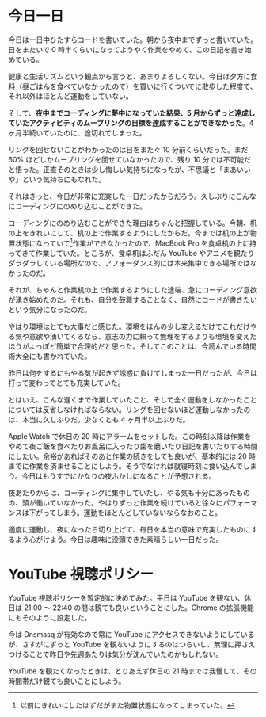 # 今日一日
今日は一日中ひたすらコードを書いていた。朝から夜中までずっと書いていた。日をまたいで 0 時半くらいになってようやく作業をやめて、この日記を書き始めている。

健康と生活リズムという観点から言うと、あまりよろしくない。今日は夕方に食料（昼ごはんを食べていなかったので）を買いに行くついでに散歩した程度で、それ以外はほとんど運動をしていない。

そして、**夜中までコーディングに夢中になっていた結果、5 月からずっと達成していたアクティビティのムーブリングの目標を達成することができなかった**。4 ヶ月半続いていたのに、途切れてしまった。

リングを回せないことがわかったのは日をまたぐ 10 分前くらいだった。まだ 60% ほどしかムーブリングを回せていなかったので、残り 10 分では不可能だと悟った。正直そのときは少し悔しい気持ちになったが、不思議と「まあいいや」という気持ちにもなれた。

それはきっと、今日が非常に充実した一日だったからだろう。久しぶりにこんなにコーディングにのめり込むことができた。

コーディングにのめり込むことができた理由はちゃんと把握している。今朝、机の上をきれいにして、机の上で作業するようにしたからだ。今までは机の上が物置状態になっていて[^monooki]作業ができなかったので、MacBook Pro を食卓机の上に持ってきて作業していた。ところが、食卓机はふだん YouTube やアニメを観たりダラダラしている場所なので、アフォーダンス的には本来集中できる場所ではなかったのだ。

[^monooki]: 以前にきれいにしたはずだがまた物置状態になってしまっていた。

それが、ちゃんと作業机の上で作業するようにした途端、急にコーディング意欲が湧き始めたのだ。それも、自分を鼓舞することなく、自然にコードが書きたいという気分になったのだ。

やはり環境はとても大事だと感じた。環境をほんの少し変えるだけでこれだけやる気や意欲や湧いてくるなら、意志の力に頼って無理をするよりも環境を変えたほうがよっぽど簡単で合理的だと思った。そしてこのことは、今読んでいる時間術大全にも書かれていた。

昨日は何をするにもやる気が起きず誘惑に負けてしまった一日だったが、今日は打って変わってとても充実していた。

とはいえ、こんな遅くまで作業していたこと、そして全く運動をしなかったことについては反省しなければならない。リングを回せないほど運動しなかったのは、本当に久しぶりだ。少なくとも 4 ヶ月半以上ぶりだ。

Apple Watch で休日の 20 時にアラームをセットした。この時刻以降は作業をやめて夜ご飯を食べたりお風呂に入ったり歯を磨いたり日記を書いたりする時間にしたい。余裕があればそのあと作業の続きをしても良いが、基本的には 20 時までに作業を済ませることにしよう。そうでなければ就寝時刻に食い込んでしまう。今日はもうすでにかなりの夜ふかしになることが予想される。

夜あたりからは、コーディングに集中していたし、やる気も十分にあったものの、頭が働いていなかった。やはりずっと作業を続けていると徐々にパフォーマンスは下がってしまう。運動をほとんどしていないならなおのこと。

適度に運動し、夜になったら切り上げて、毎日を本当の意味で充実したものにするよう心がけよう。今日は趣味に没頭できた素晴らしい一日だった。

# YouTube 視聴ポリシー
YouTube 視聴ポリシーを暫定的に決めてみた。平日は YouTube を観ない、休日は 21:00 〜 22:40 の間は観ても良いということにした。Chrome の拡張機能にもそのように設定した。

今は Dnsmasq が有効なので常に YouTube にアクセスできないようにしているが、さすがにずっと YouTube を観ないようにするのはつらいし、無理に押さえつけることで昨日や先週あたりは気分が沈んでいたのかもしれない。

YouTube を観たくなったときは、とりあえず休日の 21 時までは我慢して、その時間帯だけ観ても良いことにしよう。
